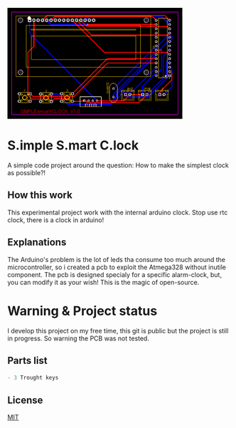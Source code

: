 ![PCB](/pub.png)

# S.imple S.mart C.lock

A simple code project around the question:
How to make the simplest clock as possible?!

## How this work

This experimental project work with the internal arduino clock. Stop use rtc clock, there is a clock in arduino!

## Explanations

The Arduino's problem is the lot of leds tha consume too much around the microcontroller, so i created a pcb to exploit the Atmega328 without inutile component. The pcb is designed specialy for a specific alarm-clock, but, you can modify it as your wish! This is the magic of open-source.

# Warning & Project status

I develop this project on my free time, this git is public but the project is still in progress. So warning the PCB was not tested.

## Parts list

```python
- 3 Trought keys 
```

## License

[MIT](https://choosealicense.com/licenses/mit/)
